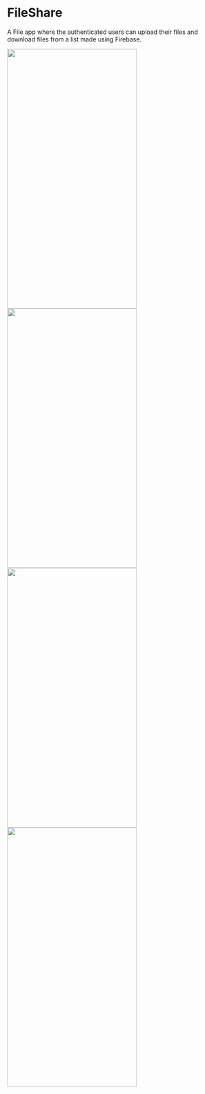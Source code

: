# FileShare
A File app where the authenticated users can upload their files and download files from a list made using Firebase.

<img src="https://user-images.githubusercontent.com/71960312/128480854-32b06495-e498-4a52-aeaf-916e7d20ab04.jpeg" width="300" height="600"> <img src="https://user-images.githubusercontent.com/71960312/128480896-6c5557e8-f027-4a6a-932d-a2c8cae88fd2.jpeg" width="300" height="600">  <img src="https://user-images.githubusercontent.com/71960312/128543142-41f94c59-8d7b-4de2-9468-97239e4ab5ab.jpeg" width="300" height="600"> <img src="https://user-images.githubusercontent.com/71960312/128543189-84d4cede-97d2-4b6c-b228-57300bbd2275.jpeg" width="300" height="600">
